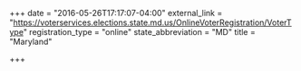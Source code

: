 +++
date = "2016-05-26T17:17:07-04:00"
external_link = "https://voterservices.elections.state.md.us/OnlineVoterRegistration/VoterType"
registration_type = "online"
state_abbreviation = "MD"
title = "Maryland"

+++

